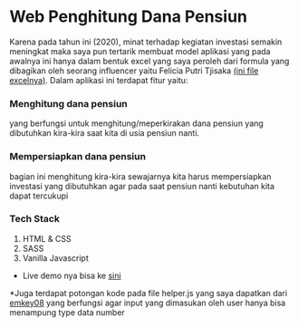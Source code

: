 # Web Penghitung Dana Pensiun
Karena pada tahun ini (2020), minat terhadap kegiatan investasi semakin meningkat maka saya pun tertarik membuat model aplikasi yang pada awalnya ini hanya dalam
bentuk excel yang saya peroleh dari formula yang dibagikan oleh seorang influencer yaitu Felicia Putri Tjisaka [(ini file excelnya)](https://drive.google.com/file/d/1UiWChnQmMplyashX2WPKt3hF_ER0LPG2/view?usp=drivesdk).
Dalam aplikasi ini terdapat fitur yaitu:

### Menghitung dana pensiun
yang berfungsi untuk menghitung/meperkirakan dana pensiun yang dibutuhkan kira-kira saat kita di usia pensiun nanti.

### Mempersiapkan dana pensiun
bagian ini menghitung kira-kira sewajarnya kita harus mempersiapkan investasi yang dibutuhkan agar pada saat pensiun nanti kebutuhan kita dapat tercukupi

### Tech Stack
1. HTML & CSS
2. SASS
3. Vanilla Javascript

- Live demo nya bisa ke [sini](https://hitung-pensiunan.netlify.app/)

*Juga terdapat potongan kode pada file helper.js yang saya dapatkan dari
[emkey08](https://jsfiddle.net/emkey08/zgvtjc51) yang berfungsi agar input yang dimasukan oleh user hanya bisa menampung type data number

